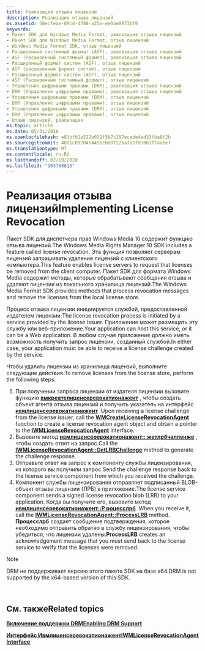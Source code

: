 ```yaml
---
title: Реализация отзыва лицензий
description: Реализация отзыва лицензий
ms.assetid: 50ecfeaa-89cd-4788-a25a-ee0ae8973bf0
keywords:
- Пакет SDK для Windows Media Format, реализация отзыва лицензий
- Пакет SDK для Windows Media Format, отзыв лицензий
- Windows Media Format SDK, отзыв лицензий
- Расширенный системный формат (ASF), реализация отзыва лицензий
- ASF (Расширенный системный формат), реализация отзыва лицензий
- Расширенный формат систем (ASF), отзыв лицензий
- ASF (расширенный формат систем), отзыв лицензий
- Расширенный формат систем (ASF), отзыв лицензий
- ASF (Расширенный системный формат), отзыв лицензий
- Управление цифровыми правами (DRM), реализация отзыва лицензий
- DRM (Управление цифровыми правами), реализация отзыва лицензий
- Управление цифровыми правами (DRM), отзыв лицензий
- DRM (Управление цифровыми правами), отзыв лицензий
- Управление цифровыми правами (DRM), отзыв лицензий
- DRM (Управление цифровыми правами), отзыв лицензий
- Отзыв лицензий, реализация
ms.topic: article
ms.date: 05/31/2018
ms.openlocfilehash: e83bfb1a512b031f5b7c297ecede4ed33fba8f2b
ms.sourcegitcommit: 48d1c892045445bcbd0f22bafa2fd3861ffaa6e7
ms.translationtype: MT
ms.contentlocale: ru-RU
ms.lasthandoff: 02/19/2020
ms.locfileid: "103788815"
---
```

# <a name="implementing-license-revocation"></a><span data-ttu-id="72d23-119">Реализация отзыва лицензий</span><span class="sxs-lookup"><span data-stu-id="72d23-119">Implementing License Revocation</span></span>

<span data-ttu-id="72d23-120">Пакет SDK для диспетчера прав Windows Media 10 содержит функцию отзыва лицензий.</span><span class="sxs-lookup"><span data-stu-id="72d23-120">The Windows Media Rights Manager 10 SDK includes a feature called license revocation.</span></span> <span data-ttu-id="72d23-121">Эта функция позволяет серверам лицензий запрашивать удаление лицензий с клиентского компьютера.</span><span class="sxs-lookup"><span data-stu-id="72d23-121">This feature enables license servers to request that licenses be removed from the client computer.</span></span> <span data-ttu-id="72d23-122">Пакет SDK для формата Windows Media содержит методы, которые обрабатывают сообщения отзыва и удаляют лицензии из локального хранилища лицензий.</span><span class="sxs-lookup"><span data-stu-id="72d23-122">The Windows Media Format SDK provides methods that process revocation messages and remove the licenses from the local license store.</span></span>

<span data-ttu-id="72d23-123">Процесс отзыва лицензии инициируется службой, предоставленной издателем лицензии.</span><span class="sxs-lookup"><span data-stu-id="72d23-123">The license revocation process is initiated by a service provided by the license issuer.</span></span> <span data-ttu-id="72d23-124">Приложение может размещать эту службу или веб-приложение.</span><span class="sxs-lookup"><span data-stu-id="72d23-124">Your application can host this service, or it can be a Web application.</span></span> <span data-ttu-id="72d23-125">В любом случае приложение должно иметь возможность получить запрос лицензии, созданный службой.</span><span class="sxs-lookup"><span data-stu-id="72d23-125">In either case, your application must be able to receive a license challenge created by the service.</span></span>

<span data-ttu-id="72d23-126">Чтобы удалить лицензии из хранилища лицензий, выполните следующие действия.</span><span class="sxs-lookup"><span data-stu-id="72d23-126">To remove licenses from the license store, perform the following steps:</span></span>

1.  <span data-ttu-id="72d23-127">При получении запроса лицензии от издателя лицензии вызовите функцию [**вмкреателиценсеревокатионажент**](/previous-versions/windows/desktop/api/Wmsdkidl/nf-wmsdkidl-wmcreatelicenserevocationagent) , чтобы создать объект агента отзыва лицензий и получить указатель на интерфейс [**ивмлиценсеревокатионажент**](/previous-versions/windows/desktop/api/wmsdkidl/nn-wmsdkidl-iwmlicenserevocationagent) .</span><span class="sxs-lookup"><span data-stu-id="72d23-127">Upon receiving a license challenge from the license issuer, call the [**WMCreateLicenseRevocationAgent**](/previous-versions/windows/desktop/api/Wmsdkidl/nf-wmsdkidl-wmcreatelicenserevocationagent) function to create a license revocation agent object and obtain a pointer to the [**IWMLicenseRevocationAgent**](/previous-versions/windows/desktop/api/wmsdkidl/nn-wmsdkidl-iwmlicenserevocationagent) interface.</span></span>
2.  <span data-ttu-id="72d23-128">Вызовите метод [**ивмлиценсеревокатионажент:: жетлрбчалленже**](/previous-versions/windows/desktop/api/Wmsdkidl/nf-wmsdkidl-iwmlicenserevocationagent-getlrbchallenge) , чтобы создать ответ на запрос.</span><span class="sxs-lookup"><span data-stu-id="72d23-128">Call the [**IWMLicenseRevocationAgent::GetLRBChallenge**](/previous-versions/windows/desktop/api/Wmsdkidl/nf-wmsdkidl-iwmlicenserevocationagent-getlrbchallenge) method to generate the challenge response.</span></span>
3.  <span data-ttu-id="72d23-129">Отправьте ответ на запрос к компоненту службы лицензирования, из которого вы получили запрос.</span><span class="sxs-lookup"><span data-stu-id="72d23-129">Send the challenge response back to the license service component from which you received the challenge.</span></span>
4.  <span data-ttu-id="72d23-130">Компонент службы лицензирования отправляет подписанный BLOB-объект отзыва лицензии (ЛРБ) в приложение.</span><span class="sxs-lookup"><span data-stu-id="72d23-130">The license service component sends a signed license revocation blob (LRB) to your application.</span></span> <span data-ttu-id="72d23-131">Когда вы получите его, вызовите метод [**ивмлиценсеревокатионажент::P роцесслрб**](/previous-versions/windows/desktop/api/Wmsdkidl/nf-wmsdkidl-iwmlicenserevocationagent-processlrb) .</span><span class="sxs-lookup"><span data-stu-id="72d23-131">When you receive it, call the [**IWMLicenseRevocationAgent::ProcessLRB**](/previous-versions/windows/desktop/api/Wmsdkidl/nf-wmsdkidl-iwmlicenserevocationagent-processlrb) method.</span></span> <span data-ttu-id="72d23-132">**Процесслрб** создает сообщение подтверждения, которое необходимо отправить обратно в службу лицензирования, чтобы убедиться, что лицензии удалены.</span><span class="sxs-lookup"><span data-stu-id="72d23-132">**ProcessLRB** creates an acknowledgement message that you must send back to the license service to verify that the licenses were removed.</span></span>

> [!Note]  
> <span data-ttu-id="72d23-133">DRM не поддерживает версию этого пакета SDK на базе x64.</span><span class="sxs-lookup"><span data-stu-id="72d23-133">DRM is not supported by the x64-based version of this SDK.</span></span>

 

## <a name="related-topics"></a><span data-ttu-id="72d23-134">См. также</span><span class="sxs-lookup"><span data-stu-id="72d23-134">Related topics</span></span>

<dl> <dt>

[<span data-ttu-id="72d23-135">**Включение поддержки DRM**</span><span class="sxs-lookup"><span data-stu-id="72d23-135">**Enabling DRM Support**</span></span>](enabling-drm-support.md)
</dt> <dt>

[<span data-ttu-id="72d23-136">**Интерфейс Ивмлиценсеревокатионажент**</span><span class="sxs-lookup"><span data-stu-id="72d23-136">**IWMLicenseRevocationAgent Interface**</span></span>](/previous-versions/windows/desktop/api/wmsdkidl/nn-wmsdkidl-iwmlicenserevocationagent)
</dt> </dl>

 

 





